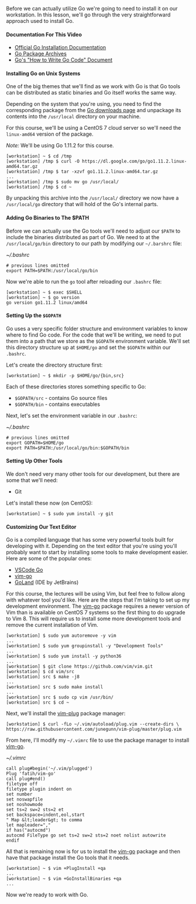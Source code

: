 Before we can actually utilize Go we're going to need to install it on our workstation. In this lesson, we'll go through the very straightforward approach used to install Go.

#### Documentation For This Video

+ [Official Go Installation Documentation](https://golang.org/doc/install)
+ [Go Package Archives](https://golang.org/dl/)
+ [Go's "How to Write Go Code" Document](https://golang.org/doc/code.html)
#### Installing Go on Unix Systems

One of the big themes that we'll find as we work with Go is that Go tools can be distributed as static binaries and Go itself works the same way.

Depending on the system that you're using, you need to find the corresponding package from the [Go downloads page](https://golang.org/dl/) and unpackage its contents into the `/usr/local` directory on your machine.

For this course, we'll be using a CentOS 7 cloud server so we'll need the `linux-amd64` version of the package.

_Note:_ We'll be using Go 1.11.2 for this course.

```
[workstation] ~ $ cd /tmp
[workstation] /tmp $ curl -O https://dl.google.com/go/go1.11.2.linux-amd64.tar.gz
[workstation] /tmp $ tar -xzvf go1.11.2.linux-amd64.tar.gz
...
[workstation] /tmp $ sudo mv go /usr/local/
[workstation] /tmp $ cd ~
```

By unpacking this archive into the `/usr/local/` directory we now have a `/usr/local/go` directory that will hold of the Go's internal parts.

#### Adding Go Binaries to The $PATH

Before we can actually use the Go tools we'll need to adjust our `$PATH` to include the binaries distributed as part of Go. We need to at the `/usr/local/go/bin` directory to our path by modifying our `~/.barshrc` file:

_~/.bashrc_

```
# previous lines omitted
export PATH=$PATH:/usr/local/go/bin
```
Now we're able to run the `go` tool after reloading our `.bashrc` file:

```
[workstation] ~ $ exec $SHELL
[workstation] ~ $ go version
go version go1.11.2 linux/amd64
```
#### Setting Up the `$GOPATH`

Go uses a very specific folder structure and environment variables to know where to find Go code. For the code that we'll be writing, we need to put them into a path that we store as the `$GOPATH` environment variable. We'll set this directory structure up at `$HOME/go` and set the `$GOPATH` within our `.bashrc`.

Let's create the directory structure first:

```
[workstation] ~ $ mkdir -p $HOME/go/{bin,src}
```

Each of these directories stores something specific to Go:

+ `$GOPATH/src` - contains Go source files
+ `$GOPATH/bin` - contains executables

Next, let's set the environment variable in our `.bashrc`:

_~/.bashrc_

```
# previous lines omitted
export GOPATH=$HOME/go
export PATH=$PATH:/usr/local/go/bin:$GOPATH/bin
```
#### Setting Up Other Tools

We don't need very many other tools for our development, but there are some that we'll need:

+ Git

Let's install these now (on CentOS):

```
[workstation] ~ $ sudo yum install -y git
```
#### Customizing Our Text Editor

Go is a compiled language that has some very powerful tools built for developing with it. Depending on the text editor that you're using
you'll probably want to start by installing some tools to make development easier. Here are some of the popular ones:

+ [VSCode Go](https://github.com/Microsoft/vscode-go)
+ [vim-go](https://github.com/fatih/vim-go)
+ [GoLand](https://www.jetbrains.com/go/) (IDE by JetBrains)

For this course, the lectures will be using Vim, but feel free to follow along with whatever tool you'd like. Here are the steps that I'm taking to set up my development environment. The [vim-go](https://github.com/fatih/vim-go) package requires a newer version of Vim than is available on CentOS 7 systems so the first thing to do upgrade to Vim 8. This will require us to install some more development tools and remove the current installation of Vim.

```
[workstation] $ sudo yum autoremove -y vim
...
[workstation] $ sudo yum groupinstall -y "Development Tools"
...
[workstation] $ sudo yum install -y python36
...
[workstation] $ git clone https://github.com/vim/vim.git
[workstation] $ cd vim/src
[workstation] src $ make -j8
...
[workstation] src $ sudo make install
...
[workstation] src $ sudo cp vim /usr/bin/
[workstation] src $ cd ~
```

Next, we'll install the [vim-plug](https://github.com/junegunn/vim-plug) package manager:

```
[workstation] $ curl -fLo ~/.vim/autoload/plug.vim --create-dirs \
https://raw.githubusercontent.com/junegunn/vim-plug/master/plug.vim
```

From here, I'll modify my `~/.vimrc` file to use the package manager to install [vim-go](https://github.com/fatih/vim-go).

_~/.vimrc_

```
call plug#begin('~/.vim/plugged')
Plug 'fatih/vim-go'
call plug#end()
filetype off
filetype plugin indent on
set number
set noswapfile
set noshowmode
set ts=2 sw=2 sts=2 et
set backspace=indent,eol,start
" Map &lt;leader&gt; to comma
let mapleader=","
if has("autocmd")
autocmd FileType go set ts=2 sw=2 sts=2 noet nolist autowrite
endif
```

All that is remaining now is for us to install the [vim-go](https://github.com/fatih/vim-go) package and then have that package install the Go tools that it needs.

```
[workstation] ~ $ vim +PlugInstall +qa
...
[workstation] ~ $ vim +GoInstallBinaries +qa
...
```
Now we're ready to work with Go.
